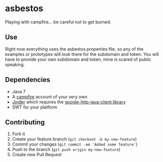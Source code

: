 asbestos
========

Playing with campfire... be careful not to get burned.

Use
---

Right now everything uses the asbestos.properties file, so any of the examples or prototypes will look there for the subdomain and token. You will have to provide your own subdomain and token, mine is scared of public speaking.

Dependencies
------------

* Java 7
* A [campfire](https://campfirenow.com) account of your very own
* [Jinder](https://github.com/flintinatux/jinder) which requires the [google-http-java-client library](https://code.google.com/p/google-http-java-client/)
* SWT for your platform

Contributing
------------

1. Fork it
2. Create your feature branch (`git checkout -b my-new-feature`)
3. Commit your changes (`git commit -am 'Added some feature'`)
4. Push to the branch (`git push origin my-new-feature`)
5. Create new Pull Request
